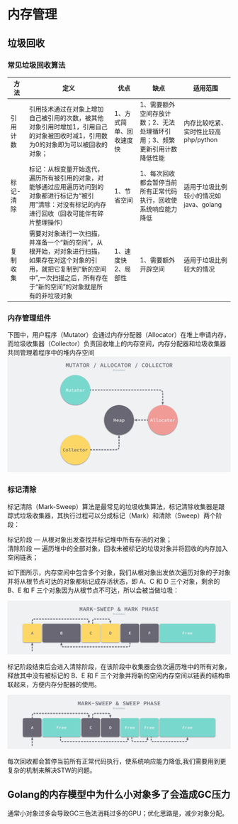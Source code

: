 # 内存管理

## 垃圾回收

### 常见垃圾回收算法

|方法|定义|优点|缺点|适用范围|
|-----|-----|-----|-----|-----|
|引用计数|引用技术通过在对象上增加自己被引用的次数，被其他对象引用时增加1，引用自己的对象被回收时减1，引用数为0的对象即为可以被回收的对象；|1、方式简单、回收速度快|1、需要额外空间存放计数；2、无法处理循环引用；3、频繁更新引用计数降低性能|内存比较吃紧、实时性比较高php/python|
|标记-清除|标记：从根变量开始迭代，遍历所有被引用的对象，对能够通过应用遍历访问到的对象都进行标记为“被引用”清除：对没有标记的内存进行回收（回收可能伴有碎片整理操作）|1、节省空间|1、每次回收都会暂停当前所有正常代码执行，回收使系统响应能力降低|适用于垃圾比例较小的情况如java、golang|
|复制收集|需要对对象进行一次扫描，并准备一个“新的空间”，从根开始，对对象进行扫描，如果存在对这个对象的引用，就把它复制到“新的空间中”,一次扫描之后，所有存在于“新的空间”的对象就是所有的非垃圾对象|1、速度快 2、局部性|1、需要额外开辟空间|适用于垃圾比例较大的情况|

### 内存管理组件

下图中，用户程序（Mutator）会通过内存分配器（Allocator）在堆上申请内存，而垃圾收集器（Collector）负责回收堆上的内存空间，内存分配器和垃圾收集器共同管理着程序中的堆内存空间
![image](./image/mutator_collector.png)

### 标记清除

标记清除（Mark-Sweep）算法是最常见的垃圾收集算法，标记清除收集器是跟踪式垃圾收集器，其执行过程可以分成标记（Mark）和清除（Sweep）两个阶段：  

标记阶段 — 从根对象出发查找并标记堆中所有存活的对象；  
清除阶段 — 遍历堆中的全部对象，回收未被标记的垃圾对象并将回收的内存加入空闲链表；

如下图所示，内存空间中包含多个对象，我们从根对象出发依次遍历对象的子对象并将从根节点可达的对象都标记成存活状态，即 A、C 和 D 三个对象，剩余的 B、E 和 F 三个对象因为从根节点不可达，所以会被当做垃圾：

![image](./image/mark_sweep.png)

标记阶段结束后会进入清除阶段，在该阶段中收集器会依次遍历堆中的所有对象，释放其中没有被标记的 B、E 和 F 三个对象并将新的空闲内存空间以链表的结构串联起来，方便内存分配器的使用。

![image](./image/sweep_phase.png)

每次回收都会暂停当前所有正常代码执行，使系统响应能力降低,我们需要用到更复杂的机制来解决STW的问题。

## Golang的内存模型中为什么小对象多了会造成GC压力

通常小对象过多会导致GC三色法消耗过多的GPU；优化思路是，减少对象分配。
